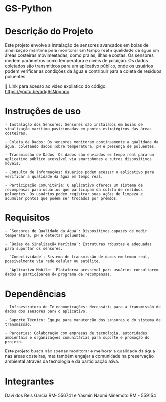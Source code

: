 # GS-Python


# Descrição do Projeto
 Este projeto envolve a instalação de sensores avançados em boias de sinalização marítima para monitorar em tempo real a qualidade da água em áreas costeiras movimentadas, como praias, ilhas e costas. Os sensores medem parâmetros como temperatura e níveis de poluição. Os dados coletados são transmitidos para um aplicativo público, onde os usuários podem verificar as condições da água e contribuir para a coleta de resíduos poluentes.

 🔗 Link para acesso ao vídeo expliatico do código: https://youtu.be/qdq6sMpgnpo

# Instruções de uso
    - Instalação dos Sensores: Sensores são instalados em boias de sinalização marítima posicionadas em pontos estratégicos das áreas costeiras.

    - Coleta de Dados: Os sensores monitoram continuamente a qualidade da água, coletando dados sobre temperatura, pH e presença de poluentes.

    - Transmissão de Dados: Os dados são enviados em tempo real para um aplicativo público acessível via smartphones e outros dispositivos móveis.

    - Consulta de Informações: Usuários podem acessar o aplicativo para verificar a qualidade da água em tempo real.

    - Participação Comunitária: O aplicativo oferece um sistema de recompensas para usuários que participam da coleta de resíduos poluentes. Os usuários podem registrar suas ações de limpeza e acumular pontos que podem ser trocados por prêmios.

# Requisitos
    - `Sensores de Qualidade da Água`: Dispositivos capazes de medir temperatura, pH e detectar poluentes.

    - `Boias de Sinalização Marítima`: Estruturas robustas e adequadas para suportar os sensores.

    - `Conectividade`: Sistema de transmissão de dados em tempo real, possivelmente via rede celular ou satélite.

    - `Aplicativo Mobile:` Plataforma acessível para usuários consultarem dados e participarem do programa de recompensas.

# Dependências
    - Infraestrutura de Telecomunicações: Necessária para a transmissão de dados dos sensores para o aplicativo.

    - Suporte Técnico: Equipe para manutenção dos sensores e do sistema de transmissão.

    - Parcerias: Colaboração com empresas de tecnologia, autoridades ambientais e organizações comunitárias para suporte e promoção do projeto.


Este projeto busca não apenas monitorar e melhorar a qualidade da água nas áreas costeiras, mas também engajar a comunidade na preservação ambiental através da tecnologia e da participação ativa.

# Integrantes
Davi dos Reis Garcia RM- 556741 e Yasmin Naomi Minemoto RM - 559154


